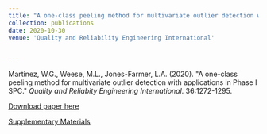 ```yaml
---
title: "A one-class peeling method for multivariate outlier detection with applications in Phase I SPC"
collection: publications
date: 2020-10-30
venue: 'Quality and Reliability Engineering International'


---
```

Martinez, W.G., Weese, M.L., Jones-Farmer, L.A. (2020). &quot;A one-class peeling method for multivariate outlier detection with applications in Phase I SPC.&quot; <i>Quality and Reliabity Engineering International</i>. 36:1272-1295. 

[Download paper here](http://weeseml.github.io/files/martinez_at_al.pdf)

[Supplementary Materials](https://github.com/martinwg/OCP)
